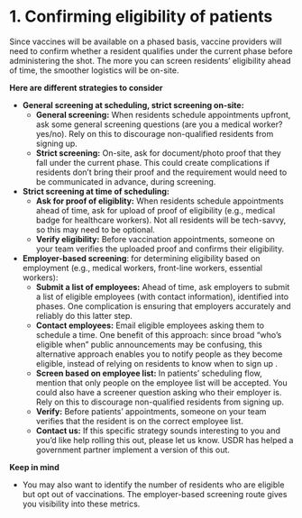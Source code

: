 # 1. Confirming eligibility of patients

Since vaccines will be available on a phased basis, vaccine providers will need to confirm whether a resident qualifies under the current phase before administering the shot. The more you can screen residents’ eligibility ahead of time, the smoother logistics will be on-site.

**Here are different strategies to consider**

* **General screening at scheduling, strict screening on-site:**
  * **General screening:** When residents schedule appointments upfront, ask some general screening questions \(are you a medical worker? yes/no\). Rely on this to discourage non-qualified residents from signing up.
  * **Strict screening:** On-site, ask for document/photo proof that they fall under the current phase. This could create complications if residents don’t bring their proof and the requirement would need to be communicated in advance, during screening.
* **Strict screening at time of scheduling:**
  * **Ask for proof of eligiblity:** When residents schedule appointments ahead of time, ask for upload of proof of eligibility \(e.g., medical badge for healthcare workers\). Not all residents will be tech-savvy, so this may need to be optional.
  * **Verify eligibility:** Before vaccination appointments, someone on your team verifies the uploaded proof and confirms their eligibility.
* **Employer-based screening**: for determining eligibility based on employment \(e.g., medical workers, front-line workers, essential workers\):
  * **Submit a list of employees:** Ahead of time, ask employers to submit a list of eligible employees \(with contact information\), identified into phases. One complication is ensuring that employers accurately and reliably do this latter step.
  * **Contact employees:** Email eligible employees asking them to schedule a time. One benefit of this approach: since broad “who’s eligible when” public announcements may be confusing, this alternative approach enables you to notify people as they become eligible, instead of relying on residents to know when to sign up .
  * **Screen based on employee list:** In patients’ scheduling flow, mention that only people on the employee list will be accepted. You could also have a screener question asking who their employer is. Rely on this to discourage non-qualified residents from signing up.
  * **Verify:** Before patients’ appointments, someone on your team verifies that the resident is on the correct employee list.
  * **Contact us:** If this specific strategy sounds interesting to you and you’d like help rolling this out, please let us know. USDR has helped a government partner implement a version of this out.

**Keep in mind**

* You may also want to identify the number of residents who are eligible but opt out of vaccinations. The employer-based screening route gives you visibility into these metrics. 


